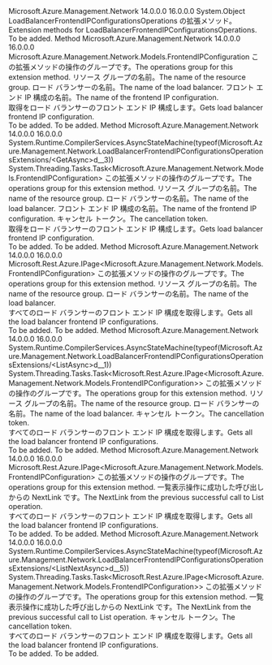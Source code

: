 <Type Name="LoadBalancerFrontendIPConfigurationsOperationsExtensions" FullName="Microsoft.Azure.Management.Network.LoadBalancerFrontendIPConfigurationsOperationsExtensions">
  <TypeSignature Language="C#" Value="public static class LoadBalancerFrontendIPConfigurationsOperationsExtensions" />
  <TypeSignature Language="ILAsm" Value=".class public auto ansi abstract sealed beforefieldinit LoadBalancerFrontendIPConfigurationsOperationsExtensions extends System.Object" />
  <TypeSignature Language="DocId" Value="T:Microsoft.Azure.Management.Network.LoadBalancerFrontendIPConfigurationsOperationsExtensions" />
  <TypeSignature Language="VB.NET" Value="Public Module LoadBalancerFrontendIPConfigurationsOperationsExtensions" />
  <TypeSignature Language="F#" Value="type LoadBalancerFrontendIPConfigurationsOperationsExtensions = class" />
  <AssemblyInfo>
    <AssemblyName>Microsoft.Azure.Management.Network</AssemblyName>
    <AssemblyVersion>14.0.0.0</AssemblyVersion>
    <AssemblyVersion>16.0.0.0</AssemblyVersion>
  </AssemblyInfo>
  <Base>
    <BaseTypeName>System.Object</BaseTypeName>
  </Base>
  <Interfaces />
  <Docs>
    <summary>
            <span data-ttu-id="f4ebe-101">LoadBalancerFrontendIPConfigurationsOperations の拡張メソッド。</span><span class="sxs-lookup"><span data-stu-id="f4ebe-101">Extension methods for LoadBalancerFrontendIPConfigurationsOperations.</span></span>
            </summary>
    <remarks>To be added.</remarks>
  </Docs>
  <Members>
    <Member MemberName="Get">
      <MemberSignature Language="C#" Value="public static Microsoft.Azure.Management.Network.Models.FrontendIPConfiguration Get (this Microsoft.Azure.Management.Network.ILoadBalancerFrontendIPConfigurationsOperations operations, string resourceGroupName, string loadBalancerName, string frontendIPConfigurationName);" />
      <MemberSignature Language="ILAsm" Value=".method public static hidebysig class Microsoft.Azure.Management.Network.Models.FrontendIPConfiguration Get(class Microsoft.Azure.Management.Network.ILoadBalancerFrontendIPConfigurationsOperations operations, string resourceGroupName, string loadBalancerName, string frontendIPConfigurationName) cil managed" />
      <MemberSignature Language="DocId" Value="M:Microsoft.Azure.Management.Network.LoadBalancerFrontendIPConfigurationsOperationsExtensions.Get(Microsoft.Azure.Management.Network.ILoadBalancerFrontendIPConfigurationsOperations,System.String,System.String,System.String)" />
      <MemberSignature Language="VB.NET" Value="&lt;Extension()&gt;&#xA;Public Function Get (operations As ILoadBalancerFrontendIPConfigurationsOperations, resourceGroupName As String, loadBalancerName As String, frontendIPConfigurationName As String) As FrontendIPConfiguration" />
      <MemberSignature Language="F#" Value="static member Get : Microsoft.Azure.Management.Network.ILoadBalancerFrontendIPConfigurationsOperations * string * string * string -&gt; Microsoft.Azure.Management.Network.Models.FrontendIPConfiguration" Usage="Microsoft.Azure.Management.Network.LoadBalancerFrontendIPConfigurationsOperationsExtensions.Get (operations, resourceGroupName, loadBalancerName, frontendIPConfigurationName)" />
      <MemberType>Method</MemberType>
      <AssemblyInfo>
        <AssemblyName>Microsoft.Azure.Management.Network</AssemblyName>
        <AssemblyVersion>14.0.0.0</AssemblyVersion>
        <AssemblyVersion>16.0.0.0</AssemblyVersion>
      </AssemblyInfo>
      <ReturnValue>
        <ReturnType>Microsoft.Azure.Management.Network.Models.FrontendIPConfiguration</ReturnType>
      </ReturnValue>
      <Parameters>
        <Parameter Name="operations" Type="Microsoft.Azure.Management.Network.ILoadBalancerFrontendIPConfigurationsOperations" RefType="this" />
        <Parameter Name="resourceGroupName" Type="System.String" />
        <Parameter Name="loadBalancerName" Type="System.String" />
        <Parameter Name="frontendIPConfigurationName" Type="System.String" />
      </Parameters>
      <Docs>
        <param name="operations">
            <span data-ttu-id="f4ebe-102">この拡張メソッドの操作のグループです。</span><span class="sxs-lookup"><span data-stu-id="f4ebe-102">The operations group for this extension method.</span></span>
            </param>
        <param name="resourceGroupName">
            <span data-ttu-id="f4ebe-103">リソース グループの名前。</span><span class="sxs-lookup"><span data-stu-id="f4ebe-103">The name of the resource group.</span></span>
            </param>
        <param name="loadBalancerName">
            <span data-ttu-id="f4ebe-104">ロード バランサーの名前。</span><span class="sxs-lookup"><span data-stu-id="f4ebe-104">The name of the load balancer.</span></span>
            </param>
        <param name="frontendIPConfigurationName">
            <span data-ttu-id="f4ebe-105">フロント エンド IP 構成の名前。</span><span class="sxs-lookup"><span data-stu-id="f4ebe-105">The name of the frontend IP configuration.</span></span>
            </param>
        <summary>
            <span data-ttu-id="f4ebe-106">取得をロード バランサーのフロント エンド IP 構成します。</span><span class="sxs-lookup"><span data-stu-id="f4ebe-106">Gets load balancer frontend IP configuration.</span></span>
            </summary>
        <returns>To be added.</returns>
        <remarks>To be added.</remarks>
      </Docs>
    </Member>
    <Member MemberName="GetAsync">
      <MemberSignature Language="C#" Value="public static System.Threading.Tasks.Task&lt;Microsoft.Azure.Management.Network.Models.FrontendIPConfiguration&gt; GetAsync (this Microsoft.Azure.Management.Network.ILoadBalancerFrontendIPConfigurationsOperations operations, string resourceGroupName, string loadBalancerName, string frontendIPConfigurationName, System.Threading.CancellationToken cancellationToken = null);" />
      <MemberSignature Language="ILAsm" Value=".method public static hidebysig class System.Threading.Tasks.Task`1&lt;class Microsoft.Azure.Management.Network.Models.FrontendIPConfiguration&gt; GetAsync(class Microsoft.Azure.Management.Network.ILoadBalancerFrontendIPConfigurationsOperations operations, string resourceGroupName, string loadBalancerName, string frontendIPConfigurationName, valuetype System.Threading.CancellationToken cancellationToken) cil managed" />
      <MemberSignature Language="DocId" Value="M:Microsoft.Azure.Management.Network.LoadBalancerFrontendIPConfigurationsOperationsExtensions.GetAsync(Microsoft.Azure.Management.Network.ILoadBalancerFrontendIPConfigurationsOperations,System.String,System.String,System.String,System.Threading.CancellationToken)" />
      <MemberSignature Language="F#" Value="static member GetAsync : Microsoft.Azure.Management.Network.ILoadBalancerFrontendIPConfigurationsOperations * string * string * string * System.Threading.CancellationToken -&gt; System.Threading.Tasks.Task&lt;Microsoft.Azure.Management.Network.Models.FrontendIPConfiguration&gt;" Usage="Microsoft.Azure.Management.Network.LoadBalancerFrontendIPConfigurationsOperationsExtensions.GetAsync (operations, resourceGroupName, loadBalancerName, frontendIPConfigurationName, cancellationToken)" />
      <MemberType>Method</MemberType>
      <AssemblyInfo>
        <AssemblyName>Microsoft.Azure.Management.Network</AssemblyName>
        <AssemblyVersion>14.0.0.0</AssemblyVersion>
        <AssemblyVersion>16.0.0.0</AssemblyVersion>
      </AssemblyInfo>
      <Attributes>
        <Attribute>
          <AttributeName>System.Runtime.CompilerServices.AsyncStateMachine(typeof(Microsoft.Azure.Management.Network.LoadBalancerFrontendIPConfigurationsOperationsExtensions/&lt;GetAsync&gt;d__3))</AttributeName>
        </Attribute>
      </Attributes>
      <ReturnValue>
        <ReturnType>System.Threading.Tasks.Task&lt;Microsoft.Azure.Management.Network.Models.FrontendIPConfiguration&gt;</ReturnType>
      </ReturnValue>
      <Parameters>
        <Parameter Name="operations" Type="Microsoft.Azure.Management.Network.ILoadBalancerFrontendIPConfigurationsOperations" RefType="this" />
        <Parameter Name="resourceGroupName" Type="System.String" />
        <Parameter Name="loadBalancerName" Type="System.String" />
        <Parameter Name="frontendIPConfigurationName" Type="System.String" />
        <Parameter Name="cancellationToken" Type="System.Threading.CancellationToken" />
      </Parameters>
      <Docs>
        <param name="operations">
            <span data-ttu-id="f4ebe-107">この拡張メソッドの操作のグループです。</span><span class="sxs-lookup"><span data-stu-id="f4ebe-107">The operations group for this extension method.</span></span>
            </param>
        <param name="resourceGroupName">
            <span data-ttu-id="f4ebe-108">リソース グループの名前。</span><span class="sxs-lookup"><span data-stu-id="f4ebe-108">The name of the resource group.</span></span>
            </param>
        <param name="loadBalancerName">
            <span data-ttu-id="f4ebe-109">ロード バランサーの名前。</span><span class="sxs-lookup"><span data-stu-id="f4ebe-109">The name of the load balancer.</span></span>
            </param>
        <param name="frontendIPConfigurationName">
            <span data-ttu-id="f4ebe-110">フロント エンド IP 構成の名前。</span><span class="sxs-lookup"><span data-stu-id="f4ebe-110">The name of the frontend IP configuration.</span></span>
            </param>
        <param name="cancellationToken">
            <span data-ttu-id="f4ebe-111">キャンセル トークン。</span><span class="sxs-lookup"><span data-stu-id="f4ebe-111">The cancellation token.</span></span>
            </param>
        <summary>
            <span data-ttu-id="f4ebe-112">取得をロード バランサーのフロント エンド IP 構成します。</span><span class="sxs-lookup"><span data-stu-id="f4ebe-112">Gets load balancer frontend IP configuration.</span></span>
            </summary>
        <returns>To be added.</returns>
        <remarks>To be added.</remarks>
      </Docs>
    </Member>
    <Member MemberName="List">
      <MemberSignature Language="C#" Value="public static Microsoft.Rest.Azure.IPage&lt;Microsoft.Azure.Management.Network.Models.FrontendIPConfiguration&gt; List (this Microsoft.Azure.Management.Network.ILoadBalancerFrontendIPConfigurationsOperations operations, string resourceGroupName, string loadBalancerName);" />
      <MemberSignature Language="ILAsm" Value=".method public static hidebysig class Microsoft.Rest.Azure.IPage`1&lt;class Microsoft.Azure.Management.Network.Models.FrontendIPConfiguration&gt; List(class Microsoft.Azure.Management.Network.ILoadBalancerFrontendIPConfigurationsOperations operations, string resourceGroupName, string loadBalancerName) cil managed" />
      <MemberSignature Language="DocId" Value="M:Microsoft.Azure.Management.Network.LoadBalancerFrontendIPConfigurationsOperationsExtensions.List(Microsoft.Azure.Management.Network.ILoadBalancerFrontendIPConfigurationsOperations,System.String,System.String)" />
      <MemberSignature Language="VB.NET" Value="&lt;Extension()&gt;&#xA;Public Function List (operations As ILoadBalancerFrontendIPConfigurationsOperations, resourceGroupName As String, loadBalancerName As String) As IPage(Of FrontendIPConfiguration)" />
      <MemberSignature Language="F#" Value="static member List : Microsoft.Azure.Management.Network.ILoadBalancerFrontendIPConfigurationsOperations * string * string -&gt; Microsoft.Rest.Azure.IPage&lt;Microsoft.Azure.Management.Network.Models.FrontendIPConfiguration&gt;" Usage="Microsoft.Azure.Management.Network.LoadBalancerFrontendIPConfigurationsOperationsExtensions.List (operations, resourceGroupName, loadBalancerName)" />
      <MemberType>Method</MemberType>
      <AssemblyInfo>
        <AssemblyName>Microsoft.Azure.Management.Network</AssemblyName>
        <AssemblyVersion>14.0.0.0</AssemblyVersion>
        <AssemblyVersion>16.0.0.0</AssemblyVersion>
      </AssemblyInfo>
      <ReturnValue>
        <ReturnType>Microsoft.Rest.Azure.IPage&lt;Microsoft.Azure.Management.Network.Models.FrontendIPConfiguration&gt;</ReturnType>
      </ReturnValue>
      <Parameters>
        <Parameter Name="operations" Type="Microsoft.Azure.Management.Network.ILoadBalancerFrontendIPConfigurationsOperations" RefType="this" />
        <Parameter Name="resourceGroupName" Type="System.String" />
        <Parameter Name="loadBalancerName" Type="System.String" />
      </Parameters>
      <Docs>
        <param name="operations">
            <span data-ttu-id="f4ebe-113">この拡張メソッドの操作のグループです。</span><span class="sxs-lookup"><span data-stu-id="f4ebe-113">The operations group for this extension method.</span></span>
            </param>
        <param name="resourceGroupName">
            <span data-ttu-id="f4ebe-114">リソース グループの名前。</span><span class="sxs-lookup"><span data-stu-id="f4ebe-114">The name of the resource group.</span></span>
            </param>
        <param name="loadBalancerName">
            <span data-ttu-id="f4ebe-115">ロード バランサーの名前。</span><span class="sxs-lookup"><span data-stu-id="f4ebe-115">The name of the load balancer.</span></span>
            </param>
        <summary>
            <span data-ttu-id="f4ebe-116">すべてのロード バランサーのフロント エンド IP 構成を取得します。</span><span class="sxs-lookup"><span data-stu-id="f4ebe-116">Gets all the load balancer frontend IP configurations.</span></span>
            </summary>
        <returns>To be added.</returns>
        <remarks>To be added.</remarks>
      </Docs>
    </Member>
    <Member MemberName="ListAsync">
      <MemberSignature Language="C#" Value="public static System.Threading.Tasks.Task&lt;Microsoft.Rest.Azure.IPage&lt;Microsoft.Azure.Management.Network.Models.FrontendIPConfiguration&gt;&gt; ListAsync (this Microsoft.Azure.Management.Network.ILoadBalancerFrontendIPConfigurationsOperations operations, string resourceGroupName, string loadBalancerName, System.Threading.CancellationToken cancellationToken = null);" />
      <MemberSignature Language="ILAsm" Value=".method public static hidebysig class System.Threading.Tasks.Task`1&lt;class Microsoft.Rest.Azure.IPage`1&lt;class Microsoft.Azure.Management.Network.Models.FrontendIPConfiguration&gt;&gt; ListAsync(class Microsoft.Azure.Management.Network.ILoadBalancerFrontendIPConfigurationsOperations operations, string resourceGroupName, string loadBalancerName, valuetype System.Threading.CancellationToken cancellationToken) cil managed" />
      <MemberSignature Language="DocId" Value="M:Microsoft.Azure.Management.Network.LoadBalancerFrontendIPConfigurationsOperationsExtensions.ListAsync(Microsoft.Azure.Management.Network.ILoadBalancerFrontendIPConfigurationsOperations,System.String,System.String,System.Threading.CancellationToken)" />
      <MemberSignature Language="F#" Value="static member ListAsync : Microsoft.Azure.Management.Network.ILoadBalancerFrontendIPConfigurationsOperations * string * string * System.Threading.CancellationToken -&gt; System.Threading.Tasks.Task&lt;Microsoft.Rest.Azure.IPage&lt;Microsoft.Azure.Management.Network.Models.FrontendIPConfiguration&gt;&gt;" Usage="Microsoft.Azure.Management.Network.LoadBalancerFrontendIPConfigurationsOperationsExtensions.ListAsync (operations, resourceGroupName, loadBalancerName, cancellationToken)" />
      <MemberType>Method</MemberType>
      <AssemblyInfo>
        <AssemblyName>Microsoft.Azure.Management.Network</AssemblyName>
        <AssemblyVersion>14.0.0.0</AssemblyVersion>
        <AssemblyVersion>16.0.0.0</AssemblyVersion>
      </AssemblyInfo>
      <Attributes>
        <Attribute>
          <AttributeName>System.Runtime.CompilerServices.AsyncStateMachine(typeof(Microsoft.Azure.Management.Network.LoadBalancerFrontendIPConfigurationsOperationsExtensions/&lt;ListAsync&gt;d__1))</AttributeName>
        </Attribute>
      </Attributes>
      <ReturnValue>
        <ReturnType>System.Threading.Tasks.Task&lt;Microsoft.Rest.Azure.IPage&lt;Microsoft.Azure.Management.Network.Models.FrontendIPConfiguration&gt;&gt;</ReturnType>
      </ReturnValue>
      <Parameters>
        <Parameter Name="operations" Type="Microsoft.Azure.Management.Network.ILoadBalancerFrontendIPConfigurationsOperations" RefType="this" />
        <Parameter Name="resourceGroupName" Type="System.String" />
        <Parameter Name="loadBalancerName" Type="System.String" />
        <Parameter Name="cancellationToken" Type="System.Threading.CancellationToken" />
      </Parameters>
      <Docs>
        <param name="operations">
            <span data-ttu-id="f4ebe-117">この拡張メソッドの操作のグループです。</span><span class="sxs-lookup"><span data-stu-id="f4ebe-117">The operations group for this extension method.</span></span>
            </param>
        <param name="resourceGroupName">
            <span data-ttu-id="f4ebe-118">リソース グループの名前。</span><span class="sxs-lookup"><span data-stu-id="f4ebe-118">The name of the resource group.</span></span>
            </param>
        <param name="loadBalancerName">
            <span data-ttu-id="f4ebe-119">ロード バランサーの名前。</span><span class="sxs-lookup"><span data-stu-id="f4ebe-119">The name of the load balancer.</span></span>
            </param>
        <param name="cancellationToken">
            <span data-ttu-id="f4ebe-120">キャンセル トークン。</span><span class="sxs-lookup"><span data-stu-id="f4ebe-120">The cancellation token.</span></span>
            </param>
        <summary>
            <span data-ttu-id="f4ebe-121">すべてのロード バランサーのフロント エンド IP 構成を取得します。</span><span class="sxs-lookup"><span data-stu-id="f4ebe-121">Gets all the load balancer frontend IP configurations.</span></span>
            </summary>
        <returns>To be added.</returns>
        <remarks>To be added.</remarks>
      </Docs>
    </Member>
    <Member MemberName="ListNext">
      <MemberSignature Language="C#" Value="public static Microsoft.Rest.Azure.IPage&lt;Microsoft.Azure.Management.Network.Models.FrontendIPConfiguration&gt; ListNext (this Microsoft.Azure.Management.Network.ILoadBalancerFrontendIPConfigurationsOperations operations, string nextPageLink);" />
      <MemberSignature Language="ILAsm" Value=".method public static hidebysig class Microsoft.Rest.Azure.IPage`1&lt;class Microsoft.Azure.Management.Network.Models.FrontendIPConfiguration&gt; ListNext(class Microsoft.Azure.Management.Network.ILoadBalancerFrontendIPConfigurationsOperations operations, string nextPageLink) cil managed" />
      <MemberSignature Language="DocId" Value="M:Microsoft.Azure.Management.Network.LoadBalancerFrontendIPConfigurationsOperationsExtensions.ListNext(Microsoft.Azure.Management.Network.ILoadBalancerFrontendIPConfigurationsOperations,System.String)" />
      <MemberSignature Language="VB.NET" Value="&lt;Extension()&gt;&#xA;Public Function ListNext (operations As ILoadBalancerFrontendIPConfigurationsOperations, nextPageLink As String) As IPage(Of FrontendIPConfiguration)" />
      <MemberSignature Language="F#" Value="static member ListNext : Microsoft.Azure.Management.Network.ILoadBalancerFrontendIPConfigurationsOperations * string -&gt; Microsoft.Rest.Azure.IPage&lt;Microsoft.Azure.Management.Network.Models.FrontendIPConfiguration&gt;" Usage="Microsoft.Azure.Management.Network.LoadBalancerFrontendIPConfigurationsOperationsExtensions.ListNext (operations, nextPageLink)" />
      <MemberType>Method</MemberType>
      <AssemblyInfo>
        <AssemblyName>Microsoft.Azure.Management.Network</AssemblyName>
        <AssemblyVersion>14.0.0.0</AssemblyVersion>
        <AssemblyVersion>16.0.0.0</AssemblyVersion>
      </AssemblyInfo>
      <ReturnValue>
        <ReturnType>Microsoft.Rest.Azure.IPage&lt;Microsoft.Azure.Management.Network.Models.FrontendIPConfiguration&gt;</ReturnType>
      </ReturnValue>
      <Parameters>
        <Parameter Name="operations" Type="Microsoft.Azure.Management.Network.ILoadBalancerFrontendIPConfigurationsOperations" RefType="this" />
        <Parameter Name="nextPageLink" Type="System.String" />
      </Parameters>
      <Docs>
        <param name="operations">
            <span data-ttu-id="f4ebe-122">この拡張メソッドの操作のグループです。</span><span class="sxs-lookup"><span data-stu-id="f4ebe-122">The operations group for this extension method.</span></span>
            </param>
        <param name="nextPageLink">
            <span data-ttu-id="f4ebe-123">一覧表示操作に成功した呼び出しからの NextLink です。</span><span class="sxs-lookup"><span data-stu-id="f4ebe-123">The NextLink from the previous successful call to List operation.</span></span>
            </param>
        <summary>
            <span data-ttu-id="f4ebe-124">すべてのロード バランサーのフロント エンド IP 構成を取得します。</span><span class="sxs-lookup"><span data-stu-id="f4ebe-124">Gets all the load balancer frontend IP configurations.</span></span>
            </summary>
        <returns>To be added.</returns>
        <remarks>To be added.</remarks>
      </Docs>
    </Member>
    <Member MemberName="ListNextAsync">
      <MemberSignature Language="C#" Value="public static System.Threading.Tasks.Task&lt;Microsoft.Rest.Azure.IPage&lt;Microsoft.Azure.Management.Network.Models.FrontendIPConfiguration&gt;&gt; ListNextAsync (this Microsoft.Azure.Management.Network.ILoadBalancerFrontendIPConfigurationsOperations operations, string nextPageLink, System.Threading.CancellationToken cancellationToken = null);" />
      <MemberSignature Language="ILAsm" Value=".method public static hidebysig class System.Threading.Tasks.Task`1&lt;class Microsoft.Rest.Azure.IPage`1&lt;class Microsoft.Azure.Management.Network.Models.FrontendIPConfiguration&gt;&gt; ListNextAsync(class Microsoft.Azure.Management.Network.ILoadBalancerFrontendIPConfigurationsOperations operations, string nextPageLink, valuetype System.Threading.CancellationToken cancellationToken) cil managed" />
      <MemberSignature Language="DocId" Value="M:Microsoft.Azure.Management.Network.LoadBalancerFrontendIPConfigurationsOperationsExtensions.ListNextAsync(Microsoft.Azure.Management.Network.ILoadBalancerFrontendIPConfigurationsOperations,System.String,System.Threading.CancellationToken)" />
      <MemberSignature Language="F#" Value="static member ListNextAsync : Microsoft.Azure.Management.Network.ILoadBalancerFrontendIPConfigurationsOperations * string * System.Threading.CancellationToken -&gt; System.Threading.Tasks.Task&lt;Microsoft.Rest.Azure.IPage&lt;Microsoft.Azure.Management.Network.Models.FrontendIPConfiguration&gt;&gt;" Usage="Microsoft.Azure.Management.Network.LoadBalancerFrontendIPConfigurationsOperationsExtensions.ListNextAsync (operations, nextPageLink, cancellationToken)" />
      <MemberType>Method</MemberType>
      <AssemblyInfo>
        <AssemblyName>Microsoft.Azure.Management.Network</AssemblyName>
        <AssemblyVersion>14.0.0.0</AssemblyVersion>
        <AssemblyVersion>16.0.0.0</AssemblyVersion>
      </AssemblyInfo>
      <Attributes>
        <Attribute>
          <AttributeName>System.Runtime.CompilerServices.AsyncStateMachine(typeof(Microsoft.Azure.Management.Network.LoadBalancerFrontendIPConfigurationsOperationsExtensions/&lt;ListNextAsync&gt;d__5))</AttributeName>
        </Attribute>
      </Attributes>
      <ReturnValue>
        <ReturnType>System.Threading.Tasks.Task&lt;Microsoft.Rest.Azure.IPage&lt;Microsoft.Azure.Management.Network.Models.FrontendIPConfiguration&gt;&gt;</ReturnType>
      </ReturnValue>
      <Parameters>
        <Parameter Name="operations" Type="Microsoft.Azure.Management.Network.ILoadBalancerFrontendIPConfigurationsOperations" RefType="this" />
        <Parameter Name="nextPageLink" Type="System.String" />
        <Parameter Name="cancellationToken" Type="System.Threading.CancellationToken" />
      </Parameters>
      <Docs>
        <param name="operations">
            <span data-ttu-id="f4ebe-125">この拡張メソッドの操作のグループです。</span><span class="sxs-lookup"><span data-stu-id="f4ebe-125">The operations group for this extension method.</span></span>
            </param>
        <param name="nextPageLink">
            <span data-ttu-id="f4ebe-126">一覧表示操作に成功した呼び出しからの NextLink です。</span><span class="sxs-lookup"><span data-stu-id="f4ebe-126">The NextLink from the previous successful call to List operation.</span></span>
            </param>
        <param name="cancellationToken">
            <span data-ttu-id="f4ebe-127">キャンセル トークン。</span><span class="sxs-lookup"><span data-stu-id="f4ebe-127">The cancellation token.</span></span>
            </param>
        <summary>
            <span data-ttu-id="f4ebe-128">すべてのロード バランサーのフロント エンド IP 構成を取得します。</span><span class="sxs-lookup"><span data-stu-id="f4ebe-128">Gets all the load balancer frontend IP configurations.</span></span>
            </summary>
        <returns>To be added.</returns>
        <remarks>To be added.</remarks>
      </Docs>
    </Member>
  </Members>
</Type>
